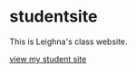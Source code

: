 # studentsite
This is Leighna's class website. 

[view my student site](https://leighnalariosa.github.io/studentsite)